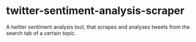 # twitter-sentiment-analysis-scraper
A twitter sentiment analysis tool, that scrapes and analyses tweets from the search tab of a certain topic.
